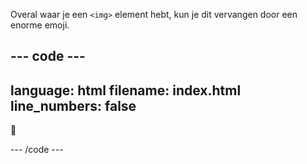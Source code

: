 Overal waar je een `<img>` element hebt, kun je dit vervangen door een enorme emoji.

## --- code ---

language: html
filename: index.html
line_numbers: false
--------------------------------------------------------

<p class="narrow, hugefont">
    🍂
</p>

\--- /code ---

